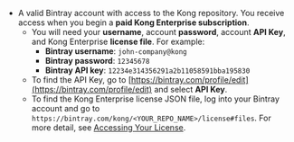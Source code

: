 <!-- License and bintray access info step; used in all Enterprise installation topics-->
* A valid Bintray account with access to the Kong repository. You receive access
when you begin a **paid Kong Enterprise subscription**.
  * You will need your **username**, account **password**, account **API Key**,
    and Kong Enterprise **license file**. For example:
    * **Bintray username**: `john-company@kong`
    * **Bintray password**: `12345678`
    * **Bintray API key**: `12234e314356291a2b11058591bba195830`
  * To find the API Key, go to [https://bintray.com/profile/edit](https://bintray.com/profile/edit) and select **API Key**.
  * To find the Kong Enterprise license JSON file, log into your Bintray
  account and go to `https://bintray.com/kong/<YOUR_REPO_NAME>/license#files`.
 For more detail, see [Accessing Your License](/enterprise/latest/deployment/access-license).
